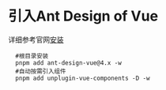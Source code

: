 # 引入Ant Design of Vue 

详细参考官网[安装](https://antdv.com/docs/vue/introduce-cn#%E5%AE%89%E8%A3%85)

```shell
  #根目录安装
  pnpm add ant-design-vue@4.x -w
  #自动按需引入组件
  pnpm add unplugin-vue-components -D -w
```